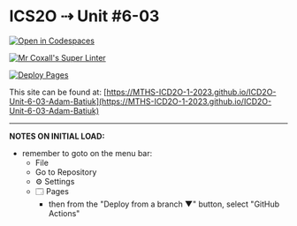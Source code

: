# ICS2O ⇢ Unit #6-03

[![Open in Codespaces](https://classroom.github.com/assets/launch-codespace-7f7980b617ed060a017424585567c406b6ee15c891e84e1186181d67ecf80aa0.svg)](https://classroom.github.com/open-in-codespaces?assignment_repo_id=15196050)

[![Mr Coxall's Super Linter](https://github.com/MTHS-ICD2O-1-2023/ICD2O-Unit-6-03-Adam-Batiuk/workflows/Mr%20Coxall's%20Super%20Linter/badge.svg)](https://github.com/MTHS-ICD2O-1-2023/ICD2O-Unit-6-03-Adam-Batiuk/actions)

[![Deploy Pages](https://github.com/MTHS-ICD2O-1-2023/ICD2O-Unit-6-03-Adam-Batiuk/workflows/Deploy%20Pages/badge.svg)](https://github.com/MTHS-ICD2O-1-2023/ICD2O-Unit-6-03-Adam-Batiuk/actions)

This site can be found at: [https://MTHS-ICD2O-1-2023.github.io/ICD2O-Unit-6-03-Adam-Batiuk](https://MTHS-ICD2O-1-2023.github.io/ICD2O-Unit-6-03-Adam-Batiuk)

---

**NOTES ON INITIAL LOAD:**
- remember to goto on the menu bar:
  - File
  - Go to Repository
  - ⚙ Settings
  - 🗔 Pages
    - then from the "Deploy from a branch ▼" button, select "GitHub Actions"
